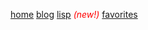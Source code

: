 <a href="/">home</a>
<a href="/blog">blog</a>
<a href="/blog/lisp">lisp</a> <span style="color: red;"><i>(new!)</i></span>
<a href="/favorites">favorites</a>
<!--<a href="/recipes">recipes</a> <span style="color: red;"><i>(new!)</i></span>-->
